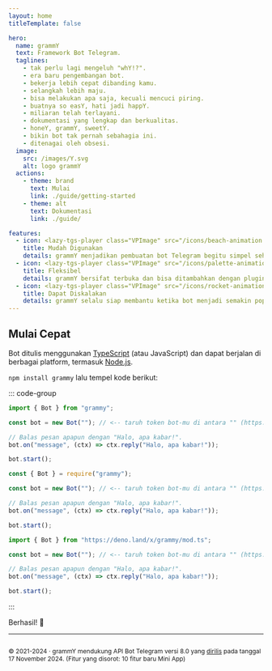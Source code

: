 ```yaml
---
layout: home
titleTemplate: false

hero:
  name: grammY
  text: Framework Bot Telegram.
  taglines:
    - tak perlu lagi mengeluh "whY!?".
    - era baru pengembangan bot.
    - bekerja lebih cepat dibanding kamu.
    - selangkah lebih maju.
    - bisa melakukan apa saja, kecuali mencuci piring.
    - buatnya so easY, hati jadi happY.
    - miliaran telah terlayani.
    - dokumentasi yang lengkap dan berkualitas.
    - honeY, grammY, sweetY.
    - bikin bot tak pernah sebahagia ini.
    - ditenagai oleh obsesi.
  image:
    src: /images/Y.svg
    alt: logo grammY
  actions:
    - theme: brand
      text: Mulai
      link: ./guide/getting-started
    - theme: alt
      text: Dokumentasi
      link: ./guide/

features:
  - icon: <lazy-tgs-player class="VPImage" src="/icons/beach-animation.tgs"><img src="/icons/beach.svg" alt="beach animation"></lazy-tgs-player>
    title: Mudah Digunakan
    details: grammY menjadikan pembuatan bot Telegram begitu simpel sehingga kamu pun langsung tahu cara membuatnya.
  - icon: <lazy-tgs-player class="VPImage" src="/icons/palette-animation.tgs"><img src="/icons/palette.svg" alt="palette animation"></lazy-tgs-player>
    title: Fleksibel
    details: grammY bersifat terbuka dan bisa ditambahkan dengan plugin yang kamu inginkan.
  - icon: <lazy-tgs-player class="VPImage" src="/icons/rocket-animation.tgs"><img src="/icons/rocket.svg" alt="rocket animation"></lazy-tgs-player>
    title: Dapat Diskalakan
    details: grammY selalu siap membantu ketika bot menjadi semakin populer dan ramai digunakan.
---
```


<!-- markdownlint-disable no-inline-html -->

## Mulai Cepat

Bot ditulis menggunakan [TypeScript](https://www.typescriptlang.org) (atau JavaScript) dan dapat berjalan di berbagai platform, termasuk [Node.js](https://nodejs.org).

`npm install grammy` lalu tempel kode berikut:

::: code-group

```ts [TypeScript]
import { Bot } from "grammy";

const bot = new Bot(""); // <-- taruh token bot-mu di antara "" (https://t.me/BotFather)

// Balas pesan apapun dengan "Halo, apa kabar!".
bot.on("message", (ctx) => ctx.reply("Halo, apa kabar!"));

bot.start();
```

```js [JavaScript]
const { Bot } = require("grammy");

const bot = new Bot(""); // <-- taruh token bot-mu di antara "" (https://t.me/BotFather)

// Balas pesan apapun dengan "Halo, apa kabar!".
bot.on("message", (ctx) => ctx.reply("Halo, apa kabar!"));

bot.start();
```

```ts [Deno]
import { Bot } from "https://deno.land/x/grammy/mod.ts";

const bot = new Bot(""); // <-- taruh token bot-mu di antara "" (https://t.me/BotFather)

// Balas pesan apapun dengan "Halo, apa kabar!".
bot.on("message", (ctx) => ctx.reply("Halo, apa kabar!"));

bot.start();
```

:::

Berhasil! :tada:

<footer id="home-footer">

---

<ClientOnly>
  <ThankYou :s="[
    'Terima kasih, ',
    '{name}',
    ', telah menjadi kontributor grammY.',
    ', telah menciptakan grammY.'
  ]" />
</ClientOnly>

<div style="font-size: 0.75rem; display: flex; justify-content: center;">

© 2021-2024 &middot; grammY mendukung API Bot Telegram versi 8.0 yang [dirilis](https://core.telegram.org/bots/api#november-17-2024) pada tanggal 17 November 2024.
(Fitur yang disorot: 10 fitur baru Mini App)

</div>
</footer>
